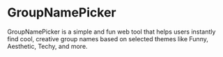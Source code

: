 # GroupNamePicker
GroupNamePicker is a simple and fun web tool that helps users instantly find cool, creative group names based on selected themes like Funny, Aesthetic, Techy, and more.
